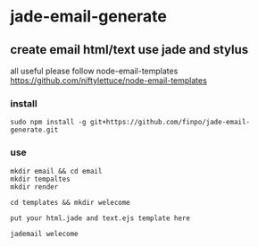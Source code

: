 # jade-email-generate

## create email html/text use jade and stylus

all useful please follow node-email-templates
https://github.com/niftylettuce/node-email-templates


### install
```
sudo npm install -g git+https://github.com/finpo/jade-email-generate.git
```

### use
```
mkdir email && cd email
mkdir tempaltes
mkdir render

cd templates && mkdir welecome

put your html.jade and text.ejs template here

jademail welecome
```
